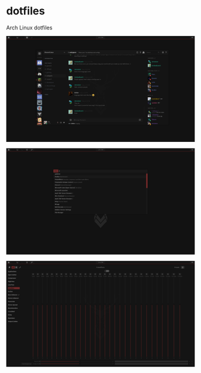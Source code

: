 # dotfiles
Arch Linux dotfiles

![img1](https://raw.githubusercontent.com/Vixtron/dotfiles/master/wallpapers/deerdiscord.png)

![img2](https://raw.githubusercontent.com/Vixtron/dotfiles/master/wallpapers/deerrofi.png)

![img3](https://raw.githubusercontent.com/Vixtron/dotfiles/master/wallpapers/deereq.png)
